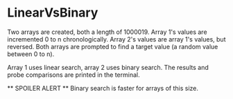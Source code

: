 # LinearVsBinary
Two arrays are created, both a length of 1000019. 
Array 1's values are incremented 0 to n chronologically. Array 2's values are array 1's values, but reversed.
Both arrays are prompted to find a target value (a random value between 0 to n).

Array 1 uses linear search, array 2 uses binary search.
The results and probe comparisons are printed in the terminal.

** SPOILER ALERT ** Binary search is faster for arrays of this size.
